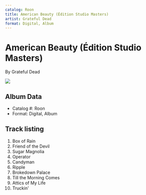 ```yaml
---
catalog: Roon
title: American Beauty (Édition Studio Masters)
artist: Grateful Dead
format: Digital, Album
---
```


# American Beauty (Édition Studio Masters)

By Grateful Dead

![](../../assets/albumcovers/Grateful_Dead-American_Beauty_Édition_Studio_Masters.png)

## Album Data

- Catalog #: Roon
- Format: Digital, Album


## Track listing


1. Box of Rain
2. Friend of the Devil
3. Sugar Magnolia
4. Operator
5. Candyman
6. Ripple
7. Brokedown Palace
8. Till the Morning Comes
9. Attics of My Life
10. Truckin'

